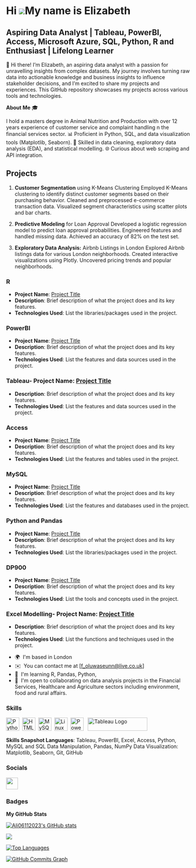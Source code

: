 Hi ![](https://user-images.githubusercontent.com/18350557/176309783-0785949b-9127-417c-8b55-ab5a4333674e.gif)My name is Elizabeth
===========================================================================================================================

Aspiring Data Analyst | Tableau, PowerBI, Access, Microsoft Azure, SQL, Python, R and Enthusiast | Lifelong Learner
----------------------------------------------------------------------------------------------------------------------


👋 Hi there! I’m Elizabeth, an aspiring data analyst with a passion for unravelling insights from complex datasets. My journey involves turning raw data into actionable knowledge and business insights to influence stakeholder decisions, and I’m excited to share my projects and experiences. 
This GitHub repository showcases my projects across various tools and technologies.

**About Me** 🎓 

I hold a masters degree in Animal Nutrition and Production with over 12 years experience of customer service and complaint handling n the financial services sector.
📊 Proficient in Python, SQL, and data visualization tools (Matplotlib, Seaborn). 
🧩 Skilled in data cleaning, exploratory data analysis (EDA), and statistical modelling. 
🌐 Curious about web scraping and API integration. 

## Projects

1. **Customer Segmentation** using K-Means Clustering Employed K-Means clustering to identify distinct customer segments based on their purchasing behavior. Cleaned and preprocessed e-commerce transaction data. Visualized segment characteristics using scatter plots and bar charts.
   
2. **Predictive Modeling** for Loan Approval Developed a logistic regression model to predict loan approval probabilities. Engineered features and handled missing data. Achieved an accuracy of 82% on the test set.
   
3. **Exploratory Data Analysis:** Airbnb Listings in London Explored Airbnb listings data for various London neighborhoods. Created interactive visualizations using Plotly. Uncovered pricing trends and popular neighborhoods. 


### R 
- **Project Name**: [Project Title](link-to-project)
- **Description**: Brief description of what the project does and its key features.
- **Technologies Used**: List the libraries/packages used in the project. 
### PowerBI
- **Project Name**: [Project Title](link-to-project) 
- **Description**: Brief description of what the project does and its key features.
- **Technologies Used**: List the features and data sources used in the project. 
### Tableau- **Project Name**: [Project Title](link-to-project)  
- **Description**: Brief description of what the project does and its key features.
- **Technologies Used**: List the features and data sources used in the project.
### Access
- **Project Name**: [Project Title](link-to-project)
- **Description**: Brief description of what the project does and its key features.
- **Technologies Used**: List the features and tables used in the project.
### MySQL
- **Project Name**: [Project Title](link-to-project)
- **Description**: Brief description of what the project does and its key features.
- **Technologies Used**: List the features and databases used in the project. 
### Python and Pandas
- **Project Name**: [Project Title](link-to-project)
- **Description**: Brief description of what the project does and its key features.
- **Technologies Used**: List the libraries/packages used in the project. 
### DP900
- **Project Name**: [Project Title](link-to-project) 
- **Description**: Brief description of what the project does and its key features.
- **Technologies Used**: List the tools and concepts used in the project. 
### Excel Modelling- **Project Name**: [Project Title](link-to-project)  
- **Description**: Brief description of what the project does and its key features.
- **Technologies Used**: List the functions and techniques used in the project.

* 🌍  I'm based in London
* ✉️  You can contact me at [f_oluwaseunn@live.co.uk]
* 🧠  I'm learning R, Pandas, Python, 
* 🤝  I'm open to collaborating on data analysis projects in the Financial Services, Healthcare and Agriculture sectors including environment, food and rural affairs.

### Skills


<p align="left">
<a href="https://www.python.org/" target="_blank" rel="noreferrer"><img src="https://raw.githubusercontent.com/danielcranney/readme-generator/main/public/icons/skills/python-colored.svg" width="36" height="36" alt="Python" /></a>&nbsp;&nbsp;<a href="https://developer.mozilla.org/en-US/docs/Glossary/HTML5" target="_blank" rel="noreferrer"><img src="https://raw.githubusercontent.com/danielcranney/readme-generator/main/public/icons/skills/html5-colored.svg" width="36" height="36" alt="HTML5" /></a>&nbsp;&nbsp;<a href="https://www.mysql.com/" target="_blank" rel="noreferrer"><img src="https://raw.githubusercontent.com/danielcranney/readme-generator/main/public/icons/skills/mysql-colored.svg" width="36" height="36" alt="MySQL" /></a>&nbsp;&nbsp;<a href="https://www.linux.org" target="_blank" rel="noreferrer"><img src="https://raw.githubusercontent.com/danielcranney/readme-generator/main/public/icons/skills/linux-colored.svg" width="36" height="36" alt="Linux" /></a>&nbsp;&nbsp;<a href="https://app.powerbi.com/" target="_blank" rel="noreferrer"><img src="https://cdn.worldvectorlogo.com/logos/power-bi.svg" width="36" height="36" alt="PowerBI" /></a>&nbsp;&nbsp;
   <a href="https://tableau.com/" target="_blank" rel="noreferrer; return false;"><img src="https://raw.githubusercontent.com/gilbarbara/logos/main/logos/tableau.svg" width="163" height="36" alt="Tableau Logo" /></a>&nbsp;&nbsp;
</p>

**Skills Snapshot Languages**:  Tableau, PowerBI, Excel, Access, Python, MySQL and SQL Data Manipulation, Pandas, NumPy Data Visualization: Matplotlib, Seaborn, Git, GitHub

### Socials

<p align="left"> <a href="https://www.github.com/Ali06112023" target="_blank" rel="noreferrer"> <picture> <source media="(prefers-color-scheme: dark)" srcset="https://raw.githubusercontent.com/danielcranney/readme-generator/main/public/icons/socials/github-dark.svg" /> <source media="(prefers-color-scheme: light)" srcset="https://raw.githubusercontent.com/danielcranney/readme-generator/main/public/icons/socials/github.svg" /> <img src="https://raw.githubusercontent.com/danielcranney/readme-generator/main/public/icons/socials/github.svg" width="32" height="32" /> </picture> </a></p>

### Badges

<b>My GitHub Stats</b>

<a href="http://www.github.com/Ali06112023"><img src="https://github-readme-stats.vercel.app/api?username=Ali06112023&show_icons=true&hide=&count_private=true&title_color=0891b2&text_color=ffffff&icon_color=0891b2&bg_color=1c1917&hide_border=true&show_icons=true" alt="Ali06112023's GitHub stats" /></a>

<a href="http://www.github.com/Ali06112023"><img src="https://github-readme-streak-stats.herokuapp.com/?user=Ali06112023&stroke=ffffff&background=1c1917&ring=0891b2&fire=0891b2&currStreakNum=ffffff&currStreakLabel=0891b2&sideNums=ffffff&sideLabels=ffffff&dates=ffffff&hide_border=true" /></a>

<a href="https://github.com/Ali06112023" align="left"><img src="https://github-readme-stats.vercel.app/api/top-langs/?username=Ali06112023&langs_count=10&title_color=0891b2&text_color=ffffff&icon_color=0891b2&bg_color=1c1917&hide_border=true&locale=en&custom_title=Top%20%Languages" alt="Top Languages" /></a>

<a href="http://www.github.com/Ali06112023"><img src="https://github-readme-activity-graph.cyclic.app/graph?username=Ali06112023&bg_color=1c1917&color=ffffff&line=0891b2&point=ffffff&area_color=1c1917&area=true&hide_border=true&custom_title=GitHub%20Commits%20Graph" alt="GitHub Commits Graph" /></a>


